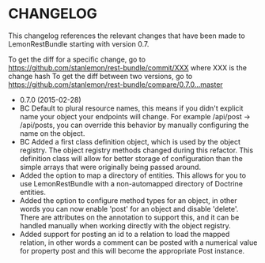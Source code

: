 CHANGELOG
===================

This changelog references the relevant changes that have been made to LemonRestBundle starting with version 0.7.

To get the diff for a specific change, go to https://github.com/stanlemon/rest-bundle/commit/XXX where XXX is the change hash
To get the diff between two versions, go to https://github.com/stanlemon/rest-bundle/compare/0.7.0...master

* 0.7.0 (2015-02-28)
 * BC Default to plural resource names, this means if you didn't explicit name your object your endpoints will change. For example /api/post -> /api/posts, you can override this behavior by manually configuring the name on the object.
 * BC Added a first class definition object, which is used by the object registry. The object registry methods changed during this refactor. This definition class will allow for better storage of configuration than the simple arrays that were originally being passed around.
 * Added the option to map a directory of entities. This allows for you to use LemonRestBundle with a non-automapped directory of Doctrine entities.
 * Added the option to configure method types for an object, in other words you can now enable 'post' for an object and disable 'delete'. There are attributes on the annotation to support this, and it can be handled manually when working directly with the object registry.
 * Added support for posting an id to a relation to load the mapped relation, in other words a comment can be posted with a numerical value for property post and this will become the appropriate Post instance.
